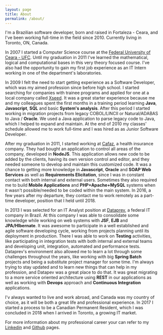 ```yaml
---
layout: page
title: About
permalink: /about/
---
```

I'm a Brazilian software developer, born and raised in Fortaleza - Ceara, and I've been working full-time in the field since 2010. Currently living in Toronto, ON, Canada.

In 2007 I started a Computer Science course at the [Federal University of Ceara - UFC](http://www.ufc.br). Until my graduation in 2011 I've learned the mathematical, logical and computational bases in this very theory focused course. I've also had the opportunity to gain my first job experience as an IT Intern working in one of the department's laboratories.

In 2009 I felt the need to start getting experience as a Software Developer, which was my aimed profession since before high school. I started searching for companies with trainee programs and applied for one at a local company called [Xseed](http://www.xseed.com.br/eng/). It was a great starter experience because me and my colleagues spent the first months in a training period learning **Java**, **Javascript**, **SQL** and basic **System's analysis**. After this period I started working in migration projects from legacy COBOL/LINCII or Natural/ADABAS to Java / **Oracle**. We used a Java application to parse legacy code to Java, which I helped to expand and maintain. At the end of 2010 my classes' schedule allowed me to work full-time and I was hired as as Junior Software Developer.

After my graduation in 2011, I started working at [Cafaz](http://www.cafaz.org.br/), a health insurance company. They had bought an application to control all areas of the company, developed in **NodeJS**. This application allows new code to be added by the clients, having its own version control and editor, and they needed someone to develop and maintain this customized code. It was a chance to getting more knowledge in **Javascript**, **Oracle** and **SOAP Web Services** as well as **Requirements Elicitation**, since I was in constant contact with both internal and external users. Sometimes they also required me to build **Mobile Applications** and **PHP+Apache+MySQL** systems when it wasn't possible/needed to be coded within the main system. In 2016, a few years after my departure, they contact me to work remotely as a part-time developer, position that I held until 2018.

In 2013 I was selected for an IT Analyst position at [Dataprev](https://portal.dataprev.gov.br/), a federal IT company in Brazil. At this company I was able to consolidate some knowledge while working on web systems with **JSF**, **EJB** and **JPA/HIbernate**. It was awesome to participate in a well established and agile software developing cycle, working from projects planning until its deployment in production. There I was able to work on **Testing** activities, like participating in integration tests with both internal and external teams and developing unit, integration, automated and performance tests. Dataprev's environment also allowed me to learn a lot through some challenges throughout the years, like working with big **Spring Batch** projects and being a substitute project manager for some time. I'm always trying to stay updated and to learn new things that can help in my profession, and Datapev was a great place to do that. It was great migrating to a more service oriented architecture using **REST** in our applications as well as working with **Devops** approach and **Continuous Integration** applications.

I'v always wanted to live and work abroad, and Canada was my country of choice, as it will be both a great life and professional experience. In 2017 I started a process to be a Canadian Permanent Resident, which I was concluded in 2018 when I arrived in Toronto, a growing IT market.

For more information about my professional career your can refer to my [Linkedin](https://linkedin.com/in/murilolh) and [Github](https://github.com/murilolh) pages.
